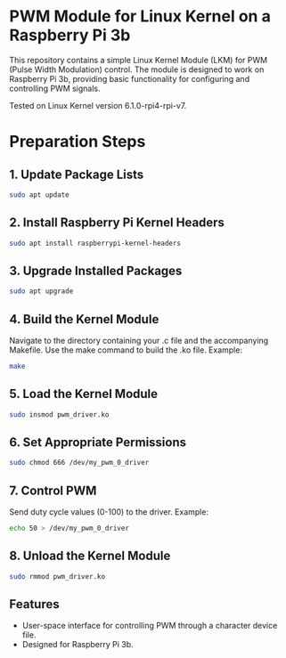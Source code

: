 # PWM Module for Linux Kernel on a Raspberry Pi 3b

This repository contains a simple Linux Kernel Module (LKM) for PWM (Pulse Width Modulation) control. The module is designed to work on Raspberry Pi 3b, providing basic functionality for configuring and controlling PWM signals.

Tested on Linux Kernel version 6.1.0-rpi4-rpi-v7.

# Preparation Steps

## 1. Update Package Lists
```bash
sudo apt update
```
## 2. Install Raspberry Pi Kernel Headers
```bash
sudo apt install raspberrypi-kernel-headers
```
## 3. Upgrade Installed Packages
```bash
sudo apt upgrade
```
## 4. Build the Kernel Module
  Navigate to the directory containing your .c file and the accompanying Makefile.
  Use the make command to build the .ko file.
Example:
```bash
make
```
## 5. Load the Kernel Module
```bash
sudo insmod pwm_driver.ko
```
## 6. Set Appropriate Permissions
```bash
sudo chmod 666 /dev/my_pwm_0_driver
```
## 7. Control PWM
  Send duty cycle values (0-100) to the driver.
  Example:
```bash
echo 50 > /dev/my_pwm_0_driver
```
## 8. Unload the Kernel Module
```bash
sudo rmmod pwm_driver.ko
```
## Features

- User-space interface for controlling PWM through a character device file.
- Designed for Raspberry Pi 3b.

